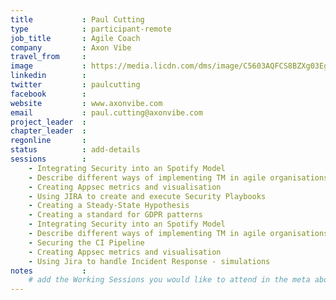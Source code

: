 ```yaml
---
title           : Paul Cutting
type            : participant-remote
job_title       : Agile Coach
company         : Axon Vibe
travel_from     :
image           : https://media.licdn.com/dms/image/C5603AQFCS8BZXg03Eg/profile-displayphoto-shrink_200_200/0?e=1533168000&v=beta&t=8GnVYcA2HSQbXak-ayZj2kniW2PZSR_qVKiqaspjaQY
linkedin        :
twitter         : paulcutting
facebook        :
website         : www.axonvibe.com
email           : paul.cutting@axonvibe.com
project_leader  :
chapter_leader  :
regonline       :
status          : add-details
sessions        :
    - Integrating Security into an Spotify Model
    - Describe different ways of implementing TM in agile organisations
    - Creating Appsec metrics and visualisation
    - Using JIRA to create and execute Security Playbooks
    - Creating a Steady-State Hypothesis
    - Creating a standard for GDPR patterns
    - Integrating Security into an Spotify Model
    - Describe different ways of implementing TM in agile organisations
    - Securing the CI Pipeline
    - Creating Appsec metrics and visualisation
    - Using Jira to handle Incident Response - simulations
notes           :
    # add the Working Sessions you would like to attend in the meta above (use the session's title) e.g. sessions (one per line):
---
```


